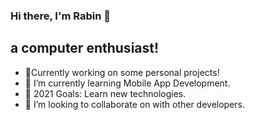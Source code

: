 ### Hi there, I'm Rabin 👋
## a computer enthusiast!
- 🔭Currently working on some personal projects!
- 🌱 I’m currently learning Mobile App Development.
- 🥅 2021 Goals: Learn new technologies.
- 👯 I’m looking to collaborate on with other developers.
